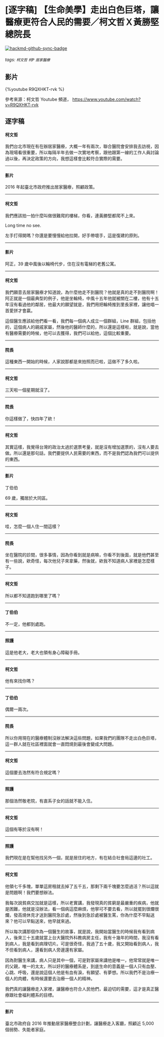 # [逐字稿] 【生命美學】走出白色巨塔，讓醫療更符合人民的需要／柯文哲Ｘ黃勝堅總院長 

[![hackmd-github-sync-badge](https://hackmd.io/SQHWJC22SfmPQi6JjPbUcQ/badge)](https://hackmd.io/SQHWJC22SfmPQi6JjPbUcQ)


###### tags: `柯文哲` `柯P` `居家醫療`

## 影片

{%youtube R9QXHKT-rvk %}

參考來源：柯文哲 Youtube 頻道， https://www.youtube.com/watch?v=R9QXHKT-rvk


## 逐字稿

#### 柯文哲

我們台北市現在有在辦居家醫療，大概一年有兩次，聯合醫院會安排我去訪視，因為現場看很重要，所以每隔半年去做一次實地考察，跟他跟第一線的工作人員討論過以後，再決定政策的方向，我想這樣會比較符合實際的需要。

---

#### 影片

2016 年起臺北市政府推出居家醫療，照顧政策。

---

#### 柯文哲

我們應該拍一拍什麼叫做很難爬的樓梯，你看，連黃勝堅都爬不上來。

Long time no see. 

左手打得開嗎？你還是要慢慢給他拉開，好手帶壞手，這是復建的原則。

---

#### 影片

阿正，39 歲中風後以輪椅代步，住在沒有電梯的老舊公寓。

---

#### 柯文哲

我們願意去居家醫療才知道說，為什麼他走不到醫院？他就是真的走不到醫院啊！阿正就是一個最典型的例子，他是坐輪椅，中風十五年他就被關在二樓，他有十五年沒有看過他的鄰居，他最大的願望就是，我們用把輪椅推到里長家裡，讓他唱一首愛拼才會贏。

這個醫生應該給他們看一看，我們每一個病人成立一個群組，Line 群組，包括他的，這個病人的親戚家屬，然後他的醫師什麼的，所以還是這樣啦，就是說，當他有醫療需要的時候，他可以去獲得，我們可以給他，這個比較重要。

---

#### 院長

這種東西一開始的時候，人家說那都是來拍照而已啦，這做不了多久啦。

---

#### 柯文哲

三天啦一個星期就沒了。

---

#### 院長

你這樣做了，快四年了欸！

---

#### 柯文哲

其實這樣，我覺得台灣的政治太過於選票考量，就是沒有增加選票的，沒有人要去做。所以還是那句話，我們要提供人民需要的東西，而不是我們認為我們可以提供的東西。

---

#### 影片

丁伯伯

69 歲，獨居於大同區。

---

#### 柯文哲

哇，怎麼一個人住一間這樣？

---

#### 院長

坐在醫院的診間，很多事情，因為你看到就是病嘛，你看不到後面，就是他們甚至有一些說，欸奇怪，每次他兒子來拿藥，然後就，欸我不知道病人家裡是怎麼樣子。

---

#### 柯文哲

所以都不知道跑到哪里了嗎？

---

#### 丁伯伯

不一定，他都到處跑。

---

#### 照護

這是他老大，老大也領有身心障礙手冊。

---

#### 柯文哲

他有來找你嗎？

---

#### 丁伯伯

偶爾一兩次。

---

#### 院長

所以你用現在的醫療體制沒辦法解決這些問題，如果我們的團隊不走出白色巨塔，這一群人就在社區裡面就會一直悶燒到最後會變成大問題。

---

#### 柯文哲

這個要去浩然有符合規定嗎？

---

#### 照護

那個浩然敬老院，有直系子女的話就不能入住。

---

#### 柯文哲

這個有等於沒有啊！

---

#### 照護

我們現在是在幫他找另外一個，就是居住的地方，有在結合社會局這邊的社工。

---

#### 柯文哲

他領七千多塊，單單這房租就去掉了五千五，那剩下兩千塊要怎麼過活？所以這就是問題啊！我們要想辦法。

我每次說貧病交加就是這樣，所以老實講，我發現真的貧窮是最嚴重的疾病，他就是困難，他就是沒辦法，看一個病這麼麻煩，他寧可不要去看，所以就擺到很爛很爛，發高燒休克才送到醫院急診處，然後到急診處被醫生罵，你為什麼不早點送來？他可以早點送來，他早就來過。

所以每次講那個作為一個醫生的故事，就是說，我開始當醫生的時候我有看到病人，後來三十五歲就當上台大醫院外科教病房主任，我有十幾年的時間，我沒有看到病人，我是看到病理切片。可是很奇怪，我過了五十歲，我又開始看到病人，我不但看到病人，還看到病人旁邊還有家屬。

因為對醫生來講，病人只是其中一個，可是對家屬來講他是唯一，他常常就是唯一的父親，唯一的太太，所以好的醫療體系是，到底生命的意義是一個人只有血壓、心跳、呼吸，還是說這個人他是有血有淚，有願望、有夢想。所以我們不是治療一個人的肉體，有時候還要去治療一個人的精神。

我們真的讓醫療走入家裡，讓醫療也符合人民他們，最迫切的需要，這才是真正醫療跟社會福利體系的目標。

---

#### 影片

臺北市政府自 2016 年推動居家醫療整合計劃，讓醫療走入客廳，照顧近 5,000 個弱勢、失能者家庭。